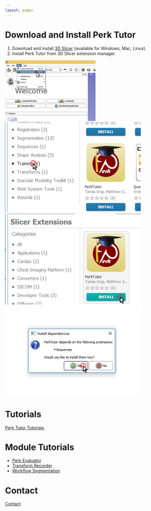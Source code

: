 ```yaml
---
layout: pages
---
```

# Download and Install Perk Tutor

1. Download and install [3D Slicer](http://download.slicer.org) (available for Windows, Mac, Linux).
1. Install Perk Tutor from 3D Slicer extension manager.

![Slicer View Menu](images/SlicerViewMenu.png)
![Slicer Training Category](images/SlicerTrainingCategory.png)
![Slicer Install PerkTutor](images/SlicerPerkTutorInstall.png)
![Slicer Install Sequences](images/SlicerSequencesInstall.png)

# Tutorials

[Perk Tutor Tutorials](https://github.com/PerkTutor/PerkTutor/wiki/PerkTutor-Tutorials).

# Module Tutorials

* [Perk Evaluator](https://github.com/PerkTutor/PerkEvaluator/wiki/Tutorials)
* [Transform Recorder](https://github.com/PerkTutor/TransformRecorder/wiki/Tutorials)
* [Workflow Segmentation](https://github.com/PerkTutor/WorkflowSegmentation/wiki/Tutorials)

# Contact

[Contact](https://github.com/PerkTutor/PerkTutor/wiki/Contact)